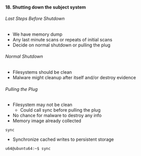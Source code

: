 #### 18. Shutting down the subject system

###### Last Steps Before Shutdown- We have memory dump- Any last minute scans or repeats of initial scans 
- Decide on normal shutdown or pulling the plug

###### Normal Shutdown- Filesystems should be clean- Malware might cleanup after itself and/or destroy evidence

###### Pulling the Plug- Filesystem may not be clean 
	- Could call sync before pulling the plug- No chance for malware to destroy any info 
- Memory image already collected


```sync```

- Synchronize cached writes to persistent storage

```sh
u64@ubuntu64:~$ sync
```